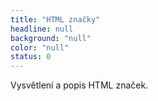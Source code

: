 ```yaml
---
title: "HTML značky"
headline: null
background: "null"
color: "null"
status: 0
---
```


<p>Vysvětlení a popis HTML značek.